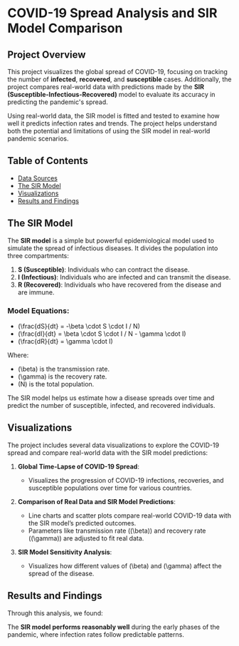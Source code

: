 # COVID-19 Spread Analysis and SIR Model Comparison

## Project Overview

This project visualizes the global spread of COVID-19, focusing on tracking the number of **infected**, **recovered**, and **susceptible** cases. Additionally, the project compares real-world data with predictions made by the **SIR (Susceptible-Infectious-Recovered)** model to evaluate its accuracy in predicting the pandemic's spread.

Using real-world data, the SIR model is fitted and tested to examine how well it predicts infection rates and trends. The project helps understand both the potential and limitations of using the SIR model in real-world pandemic scenarios.

## Table of Contents

- [Data Sources](#data-sources)
- [The SIR Model](#the-sir-model)
- [Visualizations](#visualizations)
- [Results and Findings](#results-and-findings)


## The SIR Model

The **SIR model** is a simple but powerful epidemiological model used to simulate the spread of infectious diseases. It divides the population into three compartments:
1. **S (Susceptible)**: Individuals who can contract the disease.
2. **I (Infectious)**: Individuals who are infected and can transmit the disease.
3. **R (Recovered)**: Individuals who have recovered from the disease and are immune.

### Model Equations:
- \(\frac{dS}{dt} = -\beta \cdot S \cdot I / N\)
- \(\frac{dI}{dt} = \beta \cdot S \cdot I / N - \gamma \cdot I\)
- \(\frac{dR}{dt} = \gamma \cdot I\)

Where:
- \(\beta\) is the transmission rate.
- \(\gamma\) is the recovery rate.
- \(N\) is the total population.

The SIR model helps us estimate how a disease spreads over time and predict the number of susceptible, infected, and recovered individuals.

## Visualizations

The project includes several data visualizations to explore the COVID-19 spread and compare real-world data with the SIR model predictions:

1. **Global Time-Lapse of COVID-19 Spread**:
   - Visualizes the progression of COVID-19 infections, recoveries, and susceptible populations over time for various countries.

2. **Comparison of Real Data and SIR Model Predictions**:
   - Line charts and scatter plots compare real-world COVID-19 data with the SIR model’s predicted outcomes.
   - Parameters like transmission rate (\(\beta\)) and recovery rate (\(\gamma\)) are adjusted to fit real data.

3. **SIR Model Sensitivity Analysis**:
   - Visualizes how different values of \(\beta\) and \(\gamma\) affect the spread of the disease.

## Results and Findings

Through this analysis, we found:

The **SIR model performs reasonably well** during the early phases of the pandemic, where infection rates follow predictable patterns.





 
